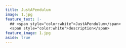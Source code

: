 ```yaml
---
title: JustAPendulum
image: 1.jpg
feature_text: |-
  ## <span style="color:white">JustAPendulum</span>
  <span style="color:white">description</span>
feature_image: 1.jpg
aside: true
---
```


